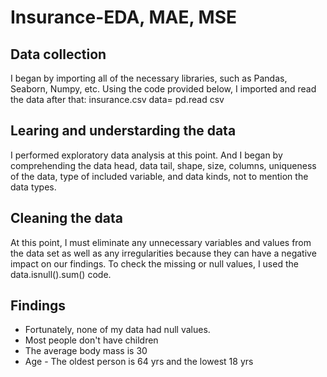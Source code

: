 # Insurance-EDA, MAE, MSE

## Data collection
I began by importing all of the necessary libraries, such as Pandas, Seaborn, Numpy, etc. Using the code provided below, I imported and read the data after that: insurance.csv data= pd.read csv

## Learing and understarding the data
I performed exploratory data analysis at this point. And I began by comprehending the data head, data tail, shape, size, columns, uniqueness of the data, type of included variable, and data kinds, not to mention the data types.

## Cleaning the data
At this point, I must eliminate any unnecessary variables and values from the data set as well as any irregularities because they can have a negative impact on our findings. To check the missing or null values, I used the data.isnull().sum() code.

## Findings
- Fortunately, none of my data had null values.
- Most people don't have children
- The average body mass is 30
- Age - The oldest person is 64 yrs and the lowest 18 yrs
